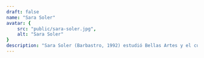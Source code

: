 ```yaml
---
draft: false
name: "Sara Soler"
avatar: {
    src: "public/sara-soler.jpg",
    alt: "Sara Soler"
}
description: "Sara Soler (Barbastro, 1992) estudió Bellas Artes y el curso de Arte Gráfico de la Escola Joso. Ha trabajado como diseñadora de vestuario y escenografía en la obra Morpheus, de Factory Producciones, en estudios de animación como storyboarder, y como fondista para la película Memorias de un hombre en pijama. Ha publicado en diversas editoriales españolas y estadounidenses y es la autora, entre otras obras, de Red y Blue (Kodomo), En la oscuridad (Planeta) o una adaptación del clásico Robinson Crusoe (RBA). Us, que comenzó siendo un fanzine autopublicado que logró varios galardones, se convirtió en una novela gráfica de la mano de Astiberri en 2021 y fue nominada al premio a la mejor obra de autor nacional en los Premios Cómic Barcelona 2022.  Sara Soler publica en 2023 Temporada de brujas (OniPress), con guion de Aaron Durán. Actualmente, Sara sigue trabajando en varios proyectos para España y Estados Unidos, como la historia 'Master Planner' para la Antología del orgullo LGTBI 2025 de DC Cómics."
---
```

